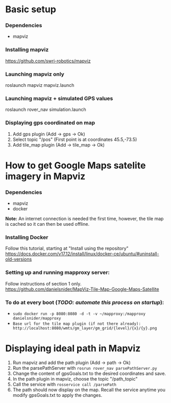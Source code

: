# Basic setup
### Dependencies
* mapviz
	
### Installing mapviz
https://github.com/swri-robotics/mapviz

### Launching mapviz only
roslaunch mapviz mapviz.launch

### Launching mapviz + simulated GPS values
roslaunch rover_nav simulation.launch

### Displaying gps coordinated on map
1. Add gps plugin (Add -> gps -> Ok)
2. Select topic "/pos" (First point is at coordinates 45.5,-73.5)
3. Add tile_map plugin (Add -> tile_map -> Ok)

# How to get Google Maps satelite imagery in Mapviz
### Dependencies
* mapviz
* docker

**Note:** An internet connection is needed the first time, however, the tile map is cached so it can then be used offline.

### Installing Docker
Follow this tutorial, starting at "Install using the repository"
https://docs.docker.com/v17.12/install/linux/docker-ce/ubuntu/#uninstall-old-versions

### Setting up and running mapproxy server:
Follow instructions of section 1 only.
https://github.com/danielsnider/MapViz-Tile-Map-Google-Maps-Satellite

### To do at every boot (<em>TODO: automate this process on startup</em>):
* `sudo docker run -p 8080:8080 -d -t -v ~/mapproxy:/mapproxy danielsnider/mapproxy`
* `Base url for the tile map plugin (if not there already): http://localhost:8080/wmts/gm_layer/gm_grid/{level}/{x}/{y}.png`

# Displaying ideal path in Mapviz
1. Run mapviz and add the path plugin (Add -> path -> Ok)
2. Run the parsePathServer with `rosrun rover_nav parsePathServer.py`
3. Change the content of gpsGoals.txt to the desired coordinates and save.
4. In the path plugin in mapviz, choose the topic "/path_topic"
5. Call the service with `rosservice call /parsePath`
6. The path should now display on the map. Recall the service anytime you modify gpsGoals.txt to apply the changes.

